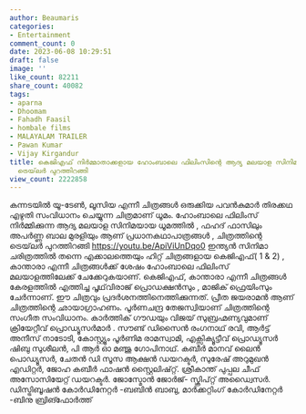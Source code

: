 ```yaml
---
author: Beaumaris
categories:
- Entertainment
comment_count: 0
date: 2023-06-08 10:29:51
draft: false
image: ''
like_count: 82211
share_count: 40082
tags:
- aparna
- Dhoomam
- Fahadh Faasil
- hombale films
- MALAYALAM TRAILER
- Pawan Kumar
- Vijay Kirgandur
title: കെജിഎഫ് നിർമ്മാതാക്കളായ ഹോംബാലെ ഫിലിംസിന്റെ ആദ്യ മലയാള സിനിമയായ ധൂമത്തിന്റെ
  ട്രെയ്‌ലർ പുറത്തിറങ്ങി
view_count: 2222858
---
```


കന്നടയിൽ യൂ-ടേൺ, ലൂസിയ എന്നീ ചിത്രങ്ങൾ ഒരുക്കിയ പവൻകുമാർ തിരക്കഥ എഴുതി സംവിധാനം ചെയ്യുന്ന ചിത്രമാണ് ധൂമം. ഹോംബാലെ ഫിലിംസ് നിർമ്മിക്കുന്ന ആദ്യ മലയാള സിനിമയായ ധൂമത്തിൽ , ഫഹദ് ഫാസിലും അപർണ്ണ ബാല മുരളിയും ആണ് പ്രധാനകഥാപാത്രങ്ങൾ , ചിത്രത്തിന്റെ ട്രെയ്‌ലർ പുറത്തിറങ്ങി https://youtu.be/ApiViUnDqo0 ഇന്ത്യൻ സിനിമാ ചരിത്രത്തിൽ തന്നെ എക്കാലത്തെയും ഹിറ്റ് ചിത്രങ്ങളായ കെജിഎഫ്( 1 & 2) , കാന്താരാ എന്നീ ചിത്രങ്ങൾക്ക് ശേഷം ഹോംബാലെ ഫിലിംസ് മലയാളത്തിലേക്ക് ചേക്കേറുകയാണ്. കെജിഎഫ്, കാന്താരാ എന്നീ ചിത്രങ്ങൾ കേരളത്തിൽ എത്തിച്ച പൃഥ്‌വിരാജ് പ്രൊഡക്ഷൻസും , മാജിക് ഫ്രെയിംസും ചേര്‍ന്നാണ്. ഈ ചിത്രവും പ്രദര്‍ശനത്തിനെത്തിക്കുന്നത്. പ്രീത ജയരാമൻ ആണ് ചിത്രത്തിന്റെ ഛായാഗ്രാഹണം. പൂർണചന്ദ്ര തേജസ്വിയാണ് ചിത്രത്തിന്റെ സംഗീത സംവിധാനം. കാർത്തിക് ​ഗൗഡയും വിജയ് സുബ്രഹ്മണ്യവുമാണ് ക്രിയേറ്റീവ് പ്രൊഡ്യൂസർമാർ . സൗണ്ട് ഡിസൈൻ രംഗനാഥ് രവി, ആർട്ട് അനീസ് നാടോടി, കോസ്റ്റ്യൂം പൂർണിമ രാമസ്വാമി, എക്സിക്യൂട്ടീവ് പ്രൊഡ്യൂസർ ഷിബു സുശീലൻ, പി ആർ ഓ മഞ്ജു ഗോപിനാഥ്. കബീർ മാനവ് ലൈൻ പൊഡ്യൂസർ, ചേതൻ ഡി സൂസ ആക്ഷൻ ഡയറക്ടർ, സുരേഷ് അറുമുഖൻ എഡിറ്റർ, ജോഹ കബീർ ഫാഷൻ സ്റ്റൈലിഷ്റ്റ്. ശ്രീകാന്ത് പുപ്പല ചീഫ് അസോസിയേറ്റ് ഡയറക്ടർ. ജോസ്മോൻ ജോർജ്- സ്ക്രിപ്റ്റ് അഡ്വൈസർ. ഡിസ്ട്രിബൂഷൻ കോർഡിനേറ്റർ -ബബിൻ ബാബു, മാർക്കറ്റിംഗ് കോർഡിനേറ്റർ -ബിനു ബ്രിങ്ഫോർത്ത്